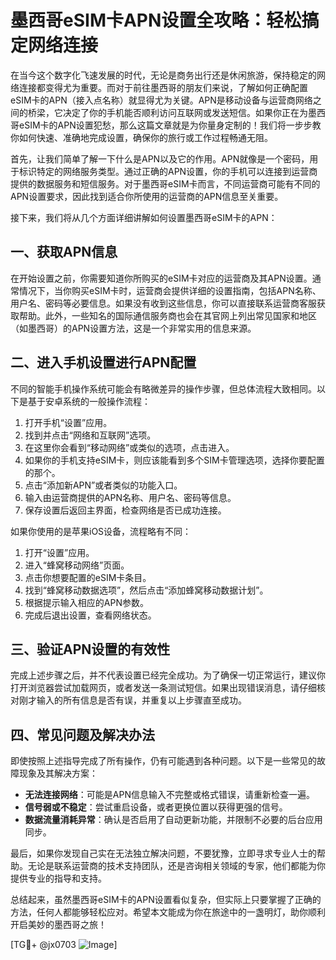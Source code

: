 # 墨西哥eSIM卡APN设置全攻略：轻松搞定网络连接

在当今这个数字化飞速发展的时代，无论是商务出行还是休闲旅游，保持稳定的网络连接都变得尤为重要。而对于前往墨西哥的朋友们来说，了解如何正确配置eSIM卡的APN（接入点名称）就显得尤为关键。APN是移动设备与运营商网络之间的桥梁，它决定了你的手机能否顺利访问互联网或发送短信。如果你正在为墨西哥eSIM卡的APN设置犯愁，那么这篇文章就是为你量身定制的！我们将一步步教你如何快速、准确地完成设置，确保你的旅行或工作过程畅通无阻。

首先，让我们简单了解一下什么是APN以及它的作用。APN就像是一个密码，用于标识特定的网络服务类型。通过正确的APN设置，你的手机可以连接到运营商提供的数据服务和短信服务。对于墨西哥eSIM卡而言，不同运营商可能有不同的APN设置要求，因此找到适合你所使用的运营商的APN信息至关重要。

接下来，我们将从几个方面详细讲解如何设置墨西哥eSIM卡的APN：

## 一、获取APN信息
在开始设置之前，你需要知道你所购买的eSIM卡对应的运营商及其APN设置。通常情况下，当你购买eSIM卡时，运营商会提供详细的设置指南，包括APN名称、用户名、密码等必要信息。如果没有收到这些信息，你可以直接联系运营商客服获取帮助。此外，一些知名的国际通信服务商也会在其官网上列出常见国家和地区（如墨西哥）的APN设置方法，这是一个非常实用的信息来源。

## 二、进入手机设置进行APN配置
不同的智能手机操作系统可能会有略微差异的操作步骤，但总体流程大致相同。以下是基于安卓系统的一般操作流程：

1. 打开手机“设置”应用。
2. 找到并点击“网络和互联网”选项。
3. 在这里你会看到“移动网络”或类似的选项，点击进入。
4. 如果你的手机支持eSIM卡，则应该能看到多个SIM卡管理选项，选择你要配置的那个。
5. 点击“添加新APN”或者类似的功能入口。
6. 输入由运营商提供的APN名称、用户名、密码等信息。
7. 保存设置后返回主界面，检查网络是否已成功连接。

如果你使用的是苹果iOS设备，流程略有不同：

1. 打开“设置”应用。
2. 进入“蜂窝移动网络”页面。
3. 点击你想要配置的eSIM卡条目。
4. 找到“蜂窝移动数据选项”，然后点击“添加蜂窝移动数据计划”。
5. 根据提示输入相应的APN参数。
6. 完成后退出设置，查看网络状态。

## 三、验证APN设置的有效性
完成上述步骤之后，并不代表设置已经完全成功。为了确保一切正常运行，建议你打开浏览器尝试加载网页，或者发送一条测试短信。如果出现错误消息，请仔细核对刚才输入的所有信息是否有误，并重复以上步骤直至成功。

## 四、常见问题及解决办法
即使按照上述指导完成了所有操作，仍有可能遇到各种问题。以下是一些常见的故障现象及其解决方案：
- **无法连接网络**：可能是APN信息输入不完整或格式错误，请重新检查一遍。
- **信号弱或不稳定**：尝试重启设备，或者更换位置以获得更强的信号。
- **数据流量消耗异常**：确认是否启用了自动更新功能，并限制不必要的后台应用同步。

最后，如果你发现自己实在无法独立解决问题，不要犹豫，立即寻求专业人士的帮助。无论是联系运营商的技术支持团队，还是咨询相关领域的专家，他们都能为你提供专业的指导和支持。

总结起来，虽然墨西哥eSIM卡的APN设置看似复杂，但实际上只要掌握了正确的方法，任何人都能够轻松应对。希望本文能成为你在旅途中的一盏明灯，助你顺利开启美妙的墨西哥之旅！

[TG💪+ @jx0703 ![Image](https://github.com/user-attachments/assets/dbca1d08-cadb-493c-b0ec-ad6f7a83f270)]